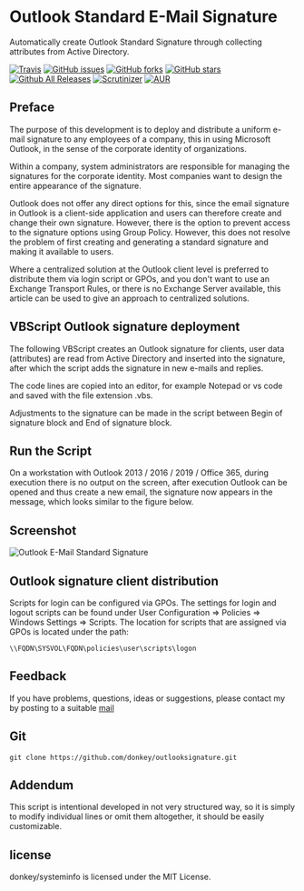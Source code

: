 # Outlook Standard E-Mail Signature

Automatically create Outlook Standard Signature through collecting attributes from Active Directory.

[![Travis](https://img.shields.io/travis/rust-lang/rust.svg)](https://github.com/donkey/systeminfo)
[![GitHub issues](https://img.shields.io/github/issues/donkey/systeminfo.svg)](https://github.com/donkey/systeminfo/issues)
[![GitHub forks](https://img.shields.io/github/forks/donkey/systeminfo.svg)](https://github.com/donkey/systeminfo/network)
[![GitHub stars](https://img.shields.io/github/stars/donkey/systeminfo.svg)](https://github.com/donkey/systeminfo/stargazers)
[![Github All Releases](https://img.shields.io/github/downloads/atom/atom/total.svg)](https://github.com/donkey/systeminfo)
[![Scrutinizer](https://img.shields.io/scrutinizer/g/filp/whoops.svg)](https://github.com/donkey/systeminfo)
[![AUR](https://img.shields.io/aur/license/yaourt.svg)](https://github.com/donkey/systeminfo)

## Preface

The purpose of this development is to deploy and distribute a uniform e-mail signature to any employees of a company, this in using Microsoft Outlook, in the sense of the corporate identity of organizations.

Within a company, system administrators are responsible for managing the signatures for the corporate identity. Most companies want to design the entire appearance of the signature.

Outlook does not offer any direct options for this, since the email signature in Outlook is a client-side application and users can therefore create and change their own signature. However, there is the option to prevent access to the signature options using Group Policy. However, this does not resolve the problem of first creating and generating a standard signature and making it available to users.

Where a centralized solution at the Outlook client level is preferred to distribute them via login script or GPOs, and you don't want to use an Exchange Transport Rules, or there is no Exchange Server available, this article can be used to give an approach to centralized solutions.

## VBScript Outlook signature deployment

The following VBScript creates an Outlook signature for clients, user data (attributes) are read from Active Directory and inserted into the signature, after which the script adds the signature in new e-mails and replies.

The code lines are copied into an editor, for example Notepad or vs code and saved with the file extension .vbs.

Adjustments to the signature can be made in the script between Begin of signature block and End of signature block.

## Run the Script 
On a workstation with Outlook 2013 / 2016 / 2019 / Office 365, during execution there is no output on the screen, after execution Outlook can be opened and thus create a new email, the signature now appears in the message, which looks similar to the figure below.

## Screenshot
![Outlook E-Mail Standard Signature](https://think.unblog.ch/wp-content/uploads/2020/06/outlook-signature.png)

## Outlook signature client distribution

Scripts for login can be configured via GPOs. The settings for login and logout scripts can be found under User Configuration => Policies => Windows Settings => Scripts. The location for scripts that are assigned via GPOs is located under the path:
```
\\FQDN\SYSVOL\FQDN\policies\user\scripts\logon
```

## Feedback

If you have problems, questions, ideas or suggestions, please contact my by posting to a suitable [mail](http://think.unblog.ch/sty-in-touch)

## Git
```
git clone https://github.com/donkey/outlooksignature.git
```
## Addendum

This script is intentional developed in not very structured way, so it is simply to modify individual lines or omit them altogether, it should be easily customizable.

## license

donkey/systeminfo is licensed under the MIT License.
